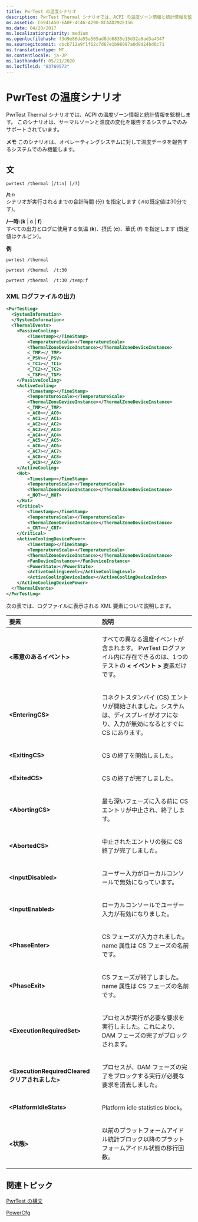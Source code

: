 ```yaml
---
title: PwrTest の温度シナリオ
description: PwrTest Thermal シナリオでは、ACPI の温度ゾーン情報と統計情報を監視します。
ms.assetid: C6941A50-EA0F-4C46-A290-8CAAD292E156
ms.date: 04/20/2017
ms.localizationpriority: medium
ms.openlocfilehash: f3d9e86da55a505ad8dd6835e15d32a8ad3a4347
ms.sourcegitcommit: cbcb712a9f1f62c7d67e1b98097a0d8d24bd0c71
ms.translationtype: MT
ms.contentlocale: ja-JP
ms.lasthandoff: 05/21/2020
ms.locfileid: "83769572"
---
```

# <a name="pwrtest-thermal-scenario"></a>PwrTest の温度シナリオ


PwrTest Thermal シナリオでは、ACPI の温度ゾーン情報と統計情報を監視します。 このシナリオは、サーマルゾーンと温度の変化を報告するシステムでのみサポートされています。

**メモ** このシナリオは、オペレーティングシステムに対して温度データを報告するシステムでのみ機能します。

 

## <a name="span-idsyntaxspanspan-idsyntaxspanspan-idsyntaxspansyntax"></a><span id="Syntax"></span><span id="syntax"></span><span id="SYNTAX"></span>文


```
pwrtest /thermal [/t:n] [/?] 
```

<span id="_t_n"></span><span id="_T_N"></span>**/t:**<em>n</em>  
シナリオが実行されるまでの合計時間 (分) を指定します ( *n*の既定値は30分です)。

<span id="_temp_kcf"></span><span id="_TEMP_KCF"></span>**/一時:**{**k** | **c** | **f**}  
すべての出力とログに使用する気温 (**k**)、摂氏 (**c**)、華氏 (**f**) を指定します (既定値はケルビン)。

**例**

```
pwrtest /thermal  
```

```
pwrtest /thermal  /t:30
```

```
pwrtest /thermal  /t:30 /temp:f
```

### <a name="span-idxml_log_file_outputspanspan-idxml_log_file_outputspanspan-idxml_log_file_outputspanxml-log-file-output"></a><span id="XML_log_file_output"></span><span id="xml_log_file_output"></span><span id="XML_LOG_FILE_OUTPUT"></span>XML ログファイルの出力

```XML
<PwrTestLog>
  <SystemInformation>
  </SystemInformation>
  <ThermalEvents> 
    <PassiveCooling>
        <Timestamp></TimeStamp>
        <TemperatureScale></TemperatureScale>
        <ThermalZoneDeviceInstance></ThermalZoneDeviceInstance>
        <_TMP></_TMP>
        <_PSV></_PSV>
        <_TC1></_TC1>
        <_TC2></_TC2>
        <_TSP></_TSP>
    </PassiveCooling>
    <ActiveCooling>
        <Timestamp></TimeStamp>
        <TemperatureScale></TemperatureScale>
        <ThermalZoneDeviceInstance></ThermalZoneDeviceInstance>
        <_TMP></_TMP>
        <_AC0></_AC0>
        <_AC1></_AC1>
        <_AC2></_AC2>
        <_AC3></_AC3>
        <_AC4></_AC4>
        <_AC5></_AC5>
        <_AC6></_AC6>
        <_AC7></_AC7>
        <_AC8></_AC8>
        <_AC9></_AC9>
    </ActiveCooling>
    <Hot>
        <Timestamp></TimeStamp>
        <TemperatureScale></TemperatureScale>
        <ThermalZoneDeviceInstance></ThermalZoneDeviceInstance>
        <_HOT></_HOT>
    </Hot>
    <Critical>
        <Timestamp></TimeStamp>
        <TemperatureScale></TemperatureScale>
        <ThermalZoneDeviceInstance></ThermalZoneDeviceInstance>
        <_CRT></_CRT>
    </Critical>
    <ActiveCoolingDevicePower>
        <Timestamp></TimeStamp>
        <TemperatureScale></TemperatureScale>
        <ThermalZoneDeviceInstance></ThermalZoneDeviceInstance>
        <FanDeviceInstance></FanDeviceInstance>
        <PowerState></PowerState>
        <ActiveCoolingLevel></ActiveCoolingLevel>
        <ActiveCoolingDeviceIndex></ActiveCoolingDeviceIndex>
    </ActiveCoolingDevicePower>
  </ThermalEvents>
</PwrTestLog> 
```

次の表では、ログファイルに表示される XML 要素について説明します。

<table>
<colgroup>
<col width="50%" />
<col width="50%" />
</colgroup>
<thead>
<tr class="header">
<th align="left">要素</th>
<th align="left">説明</th>
</tr>
</thead>
<tbody>
<tr class="odd">
<td align="left"><strong>&lt;悪意のあるイベント&gt;</strong></td>
<td align="left"><p>すべての異なる温度イベントが含まれます。 PwrTest ログファイル内に存在できるのは、1つのテストの<strong> &lt; イベント &gt; </strong>要素だけです。</p></td>
</tr>
<tr class="even">
<td align="left"><strong>&lt;EnteringCS&gt;</strong></td>
<td align="left"><p>コネクトスタンバイ (CS) エントリが開始されました。システムは、ディスプレイがオフになり、入力が無効になるとすぐに CS にあります。</p></td>
</tr>
<tr class="odd">
<td align="left"><strong>&lt;ExitingCS&gt;</strong></td>
<td align="left"><p>CS の終了を開始しました。</p></td>
</tr>
<tr class="even">
<td align="left"><strong>&lt;ExitedCS&gt;</strong></td>
<td align="left"><p>CS の終了が完了しました。</p></td>
</tr>
<tr class="odd">
<td align="left"><strong>&lt;AbortingCS&gt;</strong></td>
<td align="left"><p>最も深いフェーズに入る前に CS エントリが中止され、終了します。</p></td>
</tr>
<tr class="even">
<td align="left"><strong>&lt;AbortedCS&gt;</strong></td>
<td align="left"><p>中止されたエントリの後に CS 終了が完了しました。</p></td>
</tr>
<tr class="odd">
<td align="left"><strong>&lt;InputDisabled&gt;</strong></td>
<td align="left"><p>ユーザー入力がローカルコンソールで無効になっています。</p></td>
</tr>
<tr class="even">
<td align="left"><strong>&lt;InputEnabled&gt;</strong></td>
<td align="left"><p>ローカルコンソールでユーザー入力が有効になりました。</p></td>
</tr>
<tr class="odd">
<td align="left"><strong>&lt;PhaseEnter&gt;</strong></td>
<td align="left"><p>CS フェーズが入力されました。 name 属性は CS フェーズの名前です。</p></td>
</tr>
<tr class="even">
<td align="left"><strong>&lt;PhaseExit&gt;</strong></td>
<td align="left"><p>CS フェーズが終了しました。 name 属性は CS フェーズの名前です。</p></td>
</tr>
<tr class="odd">
<td align="left"><strong>&lt;ExecutionRequiredSet&gt;</strong></td>
<td align="left"><p>プロセスが実行が必要な要求を実行しました。これにより、DAM フェーズの完了がブロックされます。</p></td>
</tr>
<tr class="even">
<td align="left"><strong>&lt;ExecutionRequiredCleared クリアされました&gt;</strong></td>
<td align="left"><p>プロセスが、DAM フェーズの完了をブロックする実行が必要な要求を消去しました。</p></td>
</tr>
<tr class="odd">
<td align="left"><strong>&lt;PlatformIdleStats&gt;</strong></td>
<td align="left"><p>Platform idle statistics block。</p></td>
</tr>
<tr class="even">
<td align="left"><strong>&lt;状態&gt;</strong></td>
<td align="left"><p>以前のプラットフォームアイドル統計ブロック以降のプラットフォームアイドル状態の移行回数。</p></td>
</tr>
</tbody>
</table>

 

## <a name="span-idrelated_topicsspanrelated-topics"></a><span id="related_topics"></span>関連トピック


[PwrTest の構文](pwrtest-syntax.md)

[PowerCfg](https://docs.microsoft.com/windows-hardware/design/device-experiences/powercfg-command-line-options)

 

 






